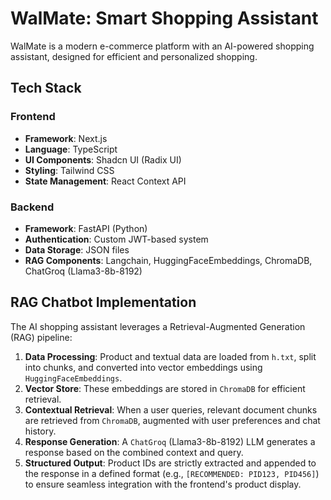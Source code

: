 # WalMate: Smart Shopping Assistant

WalMate is a modern e-commerce platform with an AI-powered shopping assistant, designed for efficient and personalized shopping.

## Tech Stack

### Frontend
* **Framework**: Next.js
* **Language**: TypeScript
* **UI Components**: Shadcn UI (Radix UI)
* **Styling**: Tailwind CSS
* **State Management**: React Context API

### Backend
* **Framework**: FastAPI (Python)
* **Authentication**: Custom JWT-based system
* **Data Storage**: JSON files
* **RAG Components**: Langchain, HuggingFaceEmbeddings, ChromaDB, ChatGroq (Llama3-8b-8192)

## RAG Chatbot Implementation

The AI shopping assistant leverages a Retrieval-Augmented Generation (RAG) pipeline:

1.  **Data Processing**: Product and textual data are loaded from `h.txt`, split into chunks, and converted into vector embeddings using `HuggingFaceEmbeddings`.
2.  **Vector Store**: These embeddings are stored in `ChromaDB` for efficient retrieval.
3.  **Contextual Retrieval**: When a user queries, relevant document chunks are retrieved from `ChromaDB`, augmented with user preferences and chat history.
4.  **Response Generation**: A `ChatGroq` (Llama3-8b-8192) LLM generates a response based on the combined context and query.
5.  **Structured Output**: Product IDs are strictly extracted and appended to the response in a defined format (e.g., `[RECOMMENDED: PID123, PID456]`) to ensure seamless integration with the frontend's product display.
